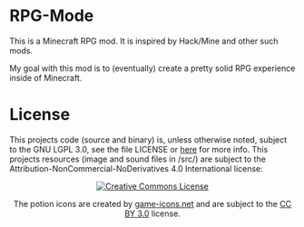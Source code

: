 # RPG-Mode
This is a Minecraft RPG mod. It is inspired by Hack/Mine and other such mods.

My goal with this mod is to (eventually) create a pretty solid RPG experience inside of Minecraft.

# License
This projects code (source and binary) is, unless otherwise noted, subject to the GNU LGPL 3.0,  see the file LICENSE or [here](https://www.gnu.org/licenses/lgpl-3.0.en.html) for more info.
This projects resources (image and sound files in /src/) are subject to the Attribution-NonCommercial-NoDerivatives 4.0 International license:

<a rel="license" href="http://creativecommons.org/licenses/by-nc-nd/4.0/"><center><img alt="Creative Commons License" style="border-width:0" src="https://i.creativecommons.org/l/by-nc-nd/4.0/88x31.png" /> </a>

The potion icons are created by [game-icons.net](http://game-icons.net/) and are subject to the [CC BY 3.0](https://creativecommons.org/licenses/by/3.0/) license.
